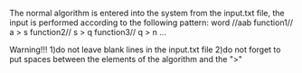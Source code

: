 The normal algorithm is entered into the system from the input.txt file, the input is performed according to the following pattern:
word //aab
function1// a > s
function2// s > q
function3// q > n
...


Warning!!!
1)do not leave blank lines in the input.txt file
2)do not forget to put spaces between the elements of the algorithm and the ">"